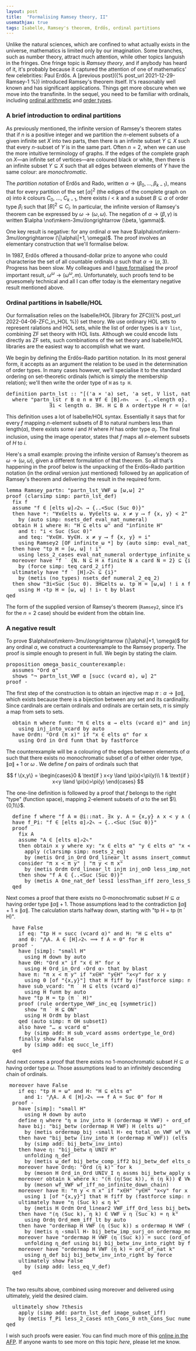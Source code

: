 ```yaml
---
layout: post
title:  "Formalising Ramsey theory, II"
usemathjax: true
tags: Isabelle, Ramsey's theorem, Erdős, ordinal partitions
---
```


Unlike the natural sciences, which are confined to what actually exists in the universe, mathematics is limited only by our imagination.
Some branches, such as number theory, attract much attention, while other topics languish in the fringes.
One fringe topic is *Ramsey theory*, and if anybody has heard of it, it's probably because it captured the attention of one of mathematics' few celebrities: Paul Erdős.
A [previous post]({% post_url 2021-12-29-Ramsey-1 %}) introduced Ramsey's theorem itself. It's reasonably well known and has significant applications.
Things get more obscure when we move into the transfinite.
In the sequel, you need to be familiar with ordinals, 
including [ordinal arithmetic](https://en.wikipedia.org/wiki/Ordinal_arithmetic) and [order types](https://en.wikipedia.org/wiki/Order_type).

### A brief introduction to ordinal partitions

As previously mentioned, the infinite version of Ramsey's theorem states that if $n$ is a positive integer and we partition the $n$-element subsets of a given infinite set $X$ into two parts, then there is an infinite subset $Y\subseteq X$ such that every $n$-subset of $Y$ is in the same part. 
Often $n=2$, when we can use the more intuitive terminology of graphs.
If the edges of the complete graph on $X$—an infinite set of vertices—are coloured black or white, then there is an infinite subset $Y\subseteq X$ such that all edges between elements of $Y$ have the same colour: are *monochromatic*.

The *partition notation* of Erdős and Rado, written $\alpha\longrightarrow (\beta_0, \ldots,\beta_{k-1})$,
means that for every partition of the set $[\alpha]^2$ (the ediges of the complete graph on $\alpha$) into $k$ colours $C_0$, $\ldots$, $C_{k-1}$, there exists $i<k$ and a subset $B\subseteq\alpha$ of order type $\beta_i$ such that $[B]^2\subseteq C_i$. 
In particular, the infinite version of Ramsey's theorem can be expressed by $\omega\longrightarrow (\omega ,\omega)$.
The negation of $\alpha\longrightarrow (\beta, \gamma)$ is written $\alpha \not\mkern-3mu\longrightarrow (\beta, \gamma)$.

One key result is negative: for any ordinal $\alpha$ we have $\alpha\not\mkern-3mu\longrightarrow (\|\alpha\|+1, \omega)$.
The proof involves an elementary construction that we'll formalise below.

In 1987, Erdős offered a thousand-dollar prize to anyone who could characterise the set of all countable ordinals $\alpha$ such that $\alpha\longrightarrow(\alpha,3)$.
Progress has been slow. My colleagues and I [have formalised](https://doi.org/10.1080/10586458.2021.1980464) the proof important result,
$\omega^\omega\longrightarrow(\omega^\omega, m)$.
Unfortunately, such proofs tend to be gruesomely technical and all I can offer today is the elementary negative result mentioned above.

### Ordinal partitions in Isabelle/HOL

Our formalisation relies on the Isabelle/HOL [library for ZFC]({% post_url 2022-04-06-ZFC_in_HOL %}) set theory.
We use ordinary HOL sets to represent ralations and HOL sets, while the list of order types is a `V list`, combining ZF set theory with HOL lists.
Although we could encode lists directly as ZF sets, such combinations of the set theory and Isabelle/HOL libraries are the easiest way to accomplish what we want.

We begin by defining the Erdős–Rado partition notation. In its most general form, it accepts as an argument the relation to be used in the determination of order types. In many cases however, we'll specialise it to the standard ordering on set-theoretic ordinals (which is simply the membership relation);
we'll then write the order type of `H` as `tp H`.

<pre class="source">
<span class="keyword1 command">definition</span> <span class="entity">partn_lst</span> <span class="main">::</span> <span class="quoted"><span class="quoted"><span>"</span><span class="main">[</span><span class="main">(</span><span class="tfree">'a</span> <span class="main">×</span> <span class="tfree">'a</span><span class="main">)</span> set<span class="main">,</span> <span class="tfree">'a</span> set<span class="main">,</span> V</span> list<span class="main">,</span> nat<span class="main">]</span> <span class="main">⇒</span> bool<span>"</span></span>
  <span class="keyword2 keyword">where</span> <span class="quoted"><span class="quoted"><span>"</span><span class="free">partn_lst</span> <span class="free bound entity">r</span> <span class="free bound entity">B</span> <span class="free bound entity">α</span> <span class="free bound entity">n</span> <span class="main">≡</span> <span class="main">∀</span><span class="bound">f</span> <span class="main">∈</span> <span class="main">[</span></span><span class="free bound entity">B</span><span>]⇗</span><span class="free bound entity">n</span><span>⇖  </span><span class="main">→</span></span>  <span class="main">{..&lt;</span>length <span class="free bound entity">α</span><span class="main">}</span><span class="main">.</span>
              <span class="main">∃</span><span class="bound bound">i</span> <span class="main">&lt;</span> length <span class="free bound entity">α</span><span class="main">.</span> <span class="main">∃</span><span class="bound">H</span><span class="main">.</span> <span class="bound">H</span> <span class="main">⊆</span> <span class="free bound entity">B</span> <span class="main">∧</span> ordertype <span class="bound">H</span> <span class="free bound entity">r</span> <span class="main">=</span> <span class="main">(</span><span class="free bound entity">α</span><span class="main">!</span><span class="bound">i</span><span class="main">)</span> <span class="main">∧</span> <span class="bound">f</span> <span class="main">`</span> <span class="main">(</span>nsets <span class="bound">H</span> <span class="free bound entity">n</span><span class="main">)</span> <span class="main">⊆</span> <span class="main">{</span><span class="bound">i</span><span class="main">}</span><span>"</span>
</pre>

This definition uses a lot of Isabelle/HOL syntax. Essentially it says that for every $f$ mapping $n$-element subsets of $B$ to natural numbers less than length$(\alpha)$, there exists some $i$ and $H$ where $H$ has order type $\alpha_i$.
The final inclusion, using the image operator, states that $f$ maps all $n$-element subsets of $H$ to $i$.

Here's a small example: proving the infinite version of Ramsey's theorem as $\omega\longrightarrow (\omega ,\omega)$, given a different formulation of that theorem.
So all that's happening in the proof below is the unpacking of the Erdős–Rado partition notation (in the ordinal version just mentioned) followed by an application of Ramsey's theorem and delivering the result in the required form.

<pre class="source">
<span class="keyword1 command">lemma</span> Ramsey_partn<span class="main">:</span> <span class="quoted"><span class="quoted"><span>"</span>partn_lst_VWF</span> ω</span> <span class="main">[</span>ω<span class="main">,</span>ω<span class="main">]</span> <span class="numeral">2</span><span>"</span>
<span class="keyword1 command">proof</span> <span class="main">(</span><span class="operator">clarsimp</span> <span class="quasi_keyword">simp</span><span class="main main">:</span> partn_lst_def<span class="main">)</span>
  <span class="keyword3 command">fix</span> <span class="skolem">f</span>
  <span class="keyword3 command">assume</span> <span class="quoted"><span class="quoted"><span>"</span><span class="skolem">f</span> <span class="main">∈</span> <span class="main">[</span></span>elts</span> ω<span>]⇗</span><span class="numeral">2</span><span>⇖ </span><span class="main">→</span> <span class="main">{..&lt;</span>Suc <span class="main">(</span>Suc <span class="main">0</span><span class="main">)</span><span class="main">}</span><span>"</span>
  <span class="keyword1 command">then</span> <span class="keyword1 command">have</span> *<span class="main">:</span> <span class="quoted"><span class="quoted"><span>"</span><span class="main">∀</span><span class="bound">x</span><span class="main">∈</span>elts</span> ω</span><span class="main">.</span> <span class="main">∀</span><span class="bound">y</span><span class="main">∈</span>elts ω<span class="main">.</span> <span class="bound">x</span> <span class="main">≠</span> <span class="bound">y</span> <span class="main">⟶</span> <span class="skolem">f</span> <span class="main">{</span><span class="bound">x</span><span class="main">,</span> <span class="bound">y</span><span class="main">}</span> <span class="main">&lt;</span> <span class="numeral">2</span><span>"</span>
    <span class="keyword1 command">by</span> <span class="main">(</span><span class="operator">auto</span> <span class="quasi_keyword">simp</span><span class="main main">:</span> nsets_def eval_nat_numeral<span class="main">)</span>
  <span class="keyword3 command">obtain</span> <span class="skolem skolem">H</span> <span class="skolem skolem">i</span> <span class="keyword2 keyword">where</span> H<span class="main">:</span> <span class="quoted"><span class="quoted"><span>"</span><span class="skolem">H</span> <span class="main">⊆</span> elts</span> ω</span><span>"</span> <span class="keyword2 keyword">and</span> <span class="quoted quoted"><span>"</span>infinite <span class="skolem">H</span><span>"</span></span>
    <span class="keyword2 keyword">and</span> t<span class="main">:</span> <span class="quoted quoted"><span>"</span><span class="skolem">i</span> <span class="main">&lt;</span> Suc <span class="main">(</span>Suc <span class="main">0</span><span class="main">)</span><span>"</span></span>
    <span class="keyword2 keyword">and</span> teq<span class="main">:</span> <span class="quoted quoted"><span>"</span><span class="main">∀</span><span class="bound">x</span><span class="main">∈</span><span class="skolem">H</span><span class="main">.</span> <span class="main">∀</span><span class="bound">y</span><span class="main">∈</span><span class="skolem">H</span><span class="main">.</span> <span class="bound">x</span> <span class="main">≠</span> <span class="bound">y</span> <span class="main">⟶</span> <span class="skolem">f</span> <span class="main">{</span><span class="bound">x</span><span class="main">,</span> <span class="bound">y</span><span class="main">}</span> <span class="main">=</span> <span class="skolem">i</span><span>"</span></span>
    <span class="keyword1 command">using</span> Ramsey2 <span class="main">[</span><span class="operator">OF</span> infinite_ω *<span class="main">]</span> <span class="keyword1 command">by</span> <span class="main">(</span><span class="operator">auto</span> <span class="quasi_keyword">simp</span><span class="main main">:</span> eval_nat_numeral<span class="main">)</span>
  <span class="keyword1 command">then</span> <span class="keyword1 command">have</span> <span class="quoted"><span class="quoted"><span>"</span>tp</span> <span class="skolem">H</span> <span class="main">=</span> <span class="main">[</span>ω</span><span class="main">,</span> ω<span class="main">]</span> <span class="main">!</span> <span class="skolem">i</span><span>"</span>
    <span class="keyword1 command">using</span> less_2_cases eval_nat_numeral ordertype_infinite_ω <span class="keyword1 command">by</span> <span class="operator">force</span>
  <span class="keyword1 command">moreover</span> <span class="keyword1 command">have</span> <span class="quoted quoted"><span>"</span><span class="skolem">f</span> <span class="main">`</span> <span class="main">{</span><span class="bound">N</span><span class="main">.</span> <span class="bound">N</span> <span class="main">⊆</span> <span class="skolem">H</span> <span class="main">∧</span> finite <span class="bound">N</span> <span class="main">∧</span> card <span class="bound">N</span> <span class="main">=</span> <span class="numeral">2</span><span class="main">}</span> <span class="main">⊆</span> <span class="main">{</span><span class="skolem">i</span><span class="main">}</span><span>"</span></span>
    <span class="keyword1 command">by</span> <span class="main">(</span><span class="operator">force</span> <span class="quasi_keyword">simp</span><span class="main main">:</span> teq card_2_iff<span class="main">)</span>
  <span class="keyword1 command">ultimately</span> <span class="keyword1 command">have</span> <span class="quoted"><span class="quoted"><span>"</span><span class="skolem">f</span> <span class="main">`</span> <span class="main">[</span></span><span class="skolem">H</span><span>]⇗</span><span class="numeral">2</span><span>⇖ </span><span class="main">⊆</span> <span class="main">{</span><span class="skolem">i</span><span class="main">}</span><span>"</span></span>
    <span class="keyword1 command">by</span> <span class="main">(</span><span class="operator">metis</span> <span class="main main">(</span>no_types<span class="main main">)</span> nsets_def numeral_2_eq_2<span class="main">)</span>
  <span class="keyword1 command">then</span> <span class="keyword3 command">show</span> <span class="quoted"><span class="quoted"><span>"</span><span class="main">∃</span><span class="bound bound">i</span><span class="main">&lt;</span>Suc <span class="main">(</span>Suc <span class="main">0</span><span class="main">)</span><span class="main">.</span> <span class="main">∃</span><span class="bound bound">H</span><span class="main">⊆</span>elts</span> ω</span><span class="main">.</span> tp <span class="bound">H</span> <span class="main">=</span> <span class="main">[</span>ω<span class="main">,</span>ω<span class="main">]</span> <span class="main">!</span> <span class="bound">i</span> <span class="main">∧</span> <span class="skolem">f</span> <span class="main">`</span> <span class="main">[</span><span class="bound">H</span><span>]⇗</span><span class="numeral">2</span><span>⇖ </span><span class="main">⊆</span> <span class="main">{</span><span class="bound">i</span><span class="main">}</span><span>"</span>
    <span class="keyword1 command">using</span> H <span class="quoted"><span class="quoted"><span>‹</span>tp</span> <span class="skolem">H</span> <span class="main">=</span> <span class="main">[</span>ω</span><span class="main">,</span> ω<span class="main">]</span> <span class="main">!</span> <span class="skolem">i</span><span>›</span> t <span class="keyword1 command">by</span> <span class="operator">blast</span>
<span class="keyword1 command">qed</span>
</pre>

The form of the supplied version of Ramsey's theorem (`Ramsey2`, since it's for the $n=2$ case) should be evident from the <span class="keyword3 command">obtain</span> line.

### A negative result

To prove $\alpha\not\mkern-3mu\longrightarrow (\|\alpha\|+1, \omega)$ for any ordinal $\alpha$,
we construct a counterexample to the Ramsey property. The proof is simple enough to present in full. We begin by stating the claim.

<pre class="source">
<span class="keyword1 command">proposition</span> omega_basic_counterexample<span class="main">:</span>
  <span class="keyword2 keyword">assumes</span> <span class="quoted"><span class="quoted"><span>"</span>Ord</span> <span class="free">α</span><span>"</span></span>
  <span class="keyword2 keyword">shows</span> <span class="quoted"><span class="quoted"><span>"</span><span class="main">¬</span> partn_lst_VWF</span> <span class="free">α</span> <span class="main">[</span>succ</span> <span class="main">(</span>vcard <span class="free">α</span><span class="main">)</span><span class="main">,</span> ω<span class="main">]</span> <span class="numeral">2</span><span>"</span>
<span class="keyword1 command">proof</span> <span class="operator">-</span>
</pre>

The first step of the construction is to obtain an injective map $\pi: \alpha\to \|\alpha\|$, which exists because there is a bijection between any set and its cardinality. 
Since cardinals are certain ordinals and ordinals are certain sets, $\pi$ is simply a map from sets to sets.

<pre class="source">
  <span class="keyword3 command">obtain</span> <span class="skolem skolem">π</span> <span class="keyword2 keyword">where</span> funπ<span class="main">:</span> <span class="quoted"><span class="quoted"><span>"</span><span class="skolem">π</span> <span class="main">∈</span> elts</span> <span class="free">α</span> <span class="main">→</span></span> elts <span class="main">(</span>vcard <span class="free">α</span><span class="main">)</span><span>"</span> <span class="keyword2 keyword">and</span> injπ<span class="main">:</span> <span class="quoted"><span class="quoted"><span>"</span>inj_on <span class="skolem">π</span> <span class="main">(</span>elts</span> <span class="free">α</span><span class="main">)</span><span>"</span></span>
    <span class="keyword1 command">using</span> inj_into_vcard <span class="keyword1 command">by</span> <span class="operator">auto</span>
  <span class="keyword1 command">have</span> Ordπ<span class="main">:</span> <span class="quoted"><span class="quoted"><span>"</span>Ord</span> <span class="main">(</span><span class="skolem">π</span> <span class="skolem">x</span><span class="main">)</span><span>"</span></span> <span class="keyword2 keyword">if</span> <span class="quoted"><span class="quoted"><span>"</span><span class="skolem">x</span> <span class="main">∈</span> elts</span> <span class="free">α</span><span>"</span></span> <span class="keyword2 keyword">for</span> <span class="skolem">x</span>
    <span class="keyword1 command">using</span> Ord_in_Ord funπ that <span class="keyword1 command">by</span> <span class="operator">fastforce</span>
</pre>

The counterexample will be a colouring of the edges between elements of $\alpha$ such that there exists no monochromatic subset of $\alpha$ of either order type, $\|\alpha\|+1$ or $\omega$ . We define $f$ on pairs of ordinals such that

$$ f \{x,y\} = 
   \begin{cases}0 &  \text{if } x<y \land \pi(x)<\pi(y)\\
                1 &  \text{if } x<y \land \pi(x)>\pi(y)
\end{cases} 
$$

The one-line definition is followed by a proof that $f$ belongs to the right "type" (function space), mapping 2-element subsets of $\alpha$ to the set $\\{0,1\\}$.

<pre class="source">
  <span class="keyword3 command">define</span> <span class="skolem skolem">f</span> <span class="keyword2 keyword">where</span> <span class="quoted quoted"><span>"</span><span class="skolem">f</span> <span class="skolem">A</span> <span class="main">≡</span> <span class="main">@</span><span class="bound">i</span><span class="main">::</span>nat<span class="main">.</span> <span class="main">∃</span><span class="bound">x</span> <span class="bound">y</span><span class="main">.</span> <span class="skolem">A</span> <span class="main">=</span> <span class="main">{</span><span class="bound">x</span><span class="main">,</span><span class="bound">y</span><span class="main">}</span> <span class="main">∧</span> <span class="bound">x</span> <span class="main">&lt;</span> <span class="bound">y</span> <span class="main">∧</span> <span class="main">(</span><span class="skolem">π</span> <span class="bound">x</span> <span class="main">&lt;</span> <span class="skolem">π</span> <span class="bound">y</span> <span class="main">∧</span> <span class="bound">i</span><span class="main">=</span><span class="main">0</span> <span class="main">∨</span> <span class="skolem">π</span> <span class="bound">y</span> <span class="main">&lt;</span> <span class="skolem">π</span> <span class="bound">x</span> <span class="main">∧</span> <span class="bound">i</span><span class="main">=</span><span class="main">1</span><span class="main">)</span><span>"</span></span> <span class="keyword2 keyword">for</span> <span class="skolem">A</span>
  <span class="keyword1 command">have</span> f_Pi<span class="main">:</span> <span class="quoted"><span class="quoted"><span>"</span><span class="skolem">f</span> <span class="main">∈</span> <span class="main">[</span></span>elts</span> <span class="free">α</span><span>]⇗</span><span class="numeral">2</span><span>⇖ </span><span class="main">→</span> <span class="main">{..&lt;</span>Suc <span class="main">(</span>Suc <span class="main">0</span><span class="main">)</span><span class="main">}</span><span>"</span>
  <span class="keyword1 command">proof</span>
    <span class="keyword3 command">fix</span> <span class="skolem">A</span>
    <span class="keyword3 command">assume</span> <span class="quoted"><span class="quoted"><span>"</span><span class="skolem">A</span> <span class="main">∈</span> <span class="main">[</span></span>elts</span> <span class="free">α</span><span>]⇗</span><span class="numeral">2</span><span>⇖</span><span>"</span>
    <span class="keyword1 command">then</span> <span class="keyword3 command">obtain</span> <span class="skolem skolem">x</span> <span class="skolem skolem">y</span> <span class="keyword2 keyword">where</span> xy<span class="main">:</span> <span class="quoted"><span class="quoted"><span>"</span><span class="skolem">x</span> <span class="main">∈</span> elts</span> <span class="free">α</span><span>"</span></span> <span class="quoted"><span class="quoted"><span>"</span><span class="skolem">y</span> <span class="main">∈</span> elts</span> <span class="free">α</span><span>"</span></span> <span class="quoted quoted"><span>"</span><span class="skolem">x</span> <span class="main">&lt;</span> <span class="skolem">y</span><span>"</span></span> <span class="keyword2 keyword">and</span> A<span class="main">:</span> <span class="quoted quoted"><span>"</span><span class="skolem">A</span> <span class="main">=</span> <span class="main">{</span><span class="skolem">x</span><span class="main">,</span><span class="skolem">y</span><span class="main">}</span><span>"</span></span>
      <span class="keyword1 command improper command">apply</span> <span class="main">(</span><span class="operator">clarsimp</span> <span class="quasi_keyword">simp</span><span class="main main">:</span> nsets_2_eq<span class="main">)</span>
      <span class="keyword1 command">by</span> <span class="main">(</span><span class="operator">metis</span> Ord_in_Ord Ord_linear_lt assms insert_commute<span class="main">)</span>
    <span class="keyword1 command">consider</span> <span class="quoted quoted"><span>"</span><span class="skolem">π</span> <span class="skolem">x</span> <span class="main">&lt;</span> <span class="skolem">π</span> <span class="skolem">y</span><span>"</span></span> <span class="main">|</span> <span class="quoted quoted"><span>"</span><span class="skolem">π</span> <span class="skolem">y</span> <span class="main">&lt;</span> <span class="skolem">π</span> <span class="skolem">x</span><span>"</span></span>
      <span class="keyword1 command">by</span> <span class="main">(</span><span class="operator">metis</span> Ordπ Ord_linear_lt injπ inj_onD less_imp_not_eq2 xy<span class="main">)</span>
    <span class="keyword1 command">then</span> <span class="keyword3 command">show</span> <span class="quoted quoted"><span>"</span><span class="skolem">f</span> <span class="skolem">A</span> <span class="main">∈</span> <span class="main">{..&lt;</span>Suc <span class="main">(</span>Suc <span class="main">0</span><span class="main">)</span><span class="main">}</span><span>"</span></span>
      <span class="keyword1 command">by</span> <span class="main">(</span><span class="operator">metis</span> A One_nat_def lessI lessThan_iff zero_less_Suc <span class="quoted quoted"><span>‹</span><span class="skolem">x</span> <span class="main">&lt;</span> <span class="skolem">y</span><span>›</span></span> A exE_some <span class="main main">[</span><span class="operator">OF</span> _ f_def<span class="main main">]</span><span class="main">)</span>
  <span class="keyword1 command">qed</span>
</pre>

Next comes a proof that there exists no 0-monochromatic subset $H\subseteq\alpha$ having order type $\|\alpha\|+1$. Those assumptions lead to the contradiction
$\|\alpha\|+1 \le \|\alpha\|$. The calculation starts halfway down, starting with
<span class="quoted"><span class="quoted"><span>"</span>tp</span> <span class="skolem">H</span> <span class="main">=</span> tp</span> <span class="main">(</span><span class="skolem">π</span> <span class="main">`</span> <span class="skolem">H</span><span class="main">)</span><span>"</span>.

<pre class="source">
  <span class="keyword1 command">have</span> <span class="quoted">False</span>
    <span class="keyword2 keyword">if</span> eq<span class="main">:</span> <span class="quoted"><span class="quoted"><span>"</span>tp</span> <span class="skolem">H</span> <span class="main">=</span> succ</span> <span class="main">(</span>vcard <span class="free">α</span><span class="main">)</span><span>"</span> <span class="keyword2 keyword">and</span> H<span class="main">:</span> <span class="quoted"><span class="quoted"><span>"</span><span class="skolem">H</span> <span class="main">⊆</span> elts</span> <span class="free">α</span><span>"</span></span>
    <span class="keyword2 keyword">and</span> 0<span class="main">:</span> <span class="quoted"><span class="quoted"><span>"</span><span class="main">⋀</span><span class="bound">A</span><span class="main">.</span> <span class="bound">A</span> <span class="main">∈</span> <span class="main">[</span></span><span class="skolem">H</span><span>]⇗</span><span class="numeral">2</span><span>⇖ </span><span class="main">⟹</span> <span class="skolem">f</span> <span class="bound">A</span> <span class="main">=</span> <span class="main">0</span><span>"</span></span> <span class="keyword2 keyword">for</span> <span class="skolem">H</span>
  <span class="keyword1 command">proof</span> <span class="operator">-</span>
    <span class="keyword1 command">have</span> <span class="main">[</span><span class="operator">simp</span><span class="main">]</span><span class="main">:</span> <span class="quoted"><span class="quoted"><span>"</span>small</span> <span class="skolem">H</span><span>"</span></span>
      <span class="keyword1 command">using</span> H down <span class="keyword1 command">by</span> <span class="operator">auto</span>
    <span class="keyword1 command">have</span> OH<span class="main">:</span> <span class="quoted"><span class="quoted"><span>"</span>Ord</span> <span class="skolem">x</span><span>"</span></span> <span class="keyword2 keyword">if</span> <span class="quoted quoted"><span>"</span><span class="skolem">x</span> <span class="main">∈</span> <span class="skolem">H</span><span>"</span></span> <span class="keyword2 keyword">for</span> <span class="skolem">x</span>
      <span class="keyword1 command">using</span> H Ord_in_Ord <span class="quoted"><span class="quoted"><span>‹</span>Ord</span> <span class="free">α</span><span>›</span></span> that <span class="keyword1 command">by</span> <span class="operator">blast</span>
    <span class="keyword1 command">have</span> π<span class="main">:</span> <span class="quoted quoted"><span>"</span><span class="skolem">π</span> <span class="skolem">x</span> <span class="main">&lt;</span> <span class="skolem">π</span> <span class="skolem">y</span><span>"</span></span> <span class="keyword2 keyword">if</span> <span class="quoted quoted"><span>"</span><span class="skolem">x</span><span class="main">∈</span><span class="skolem">H</span><span>"</span></span> <span class="quoted quoted"><span>"</span><span class="skolem">y</span><span class="main">∈</span><span class="skolem">H</span><span>"</span></span> <span class="quoted quoted"><span>"</span><span class="skolem">x</span><span class="main">&lt;</span><span class="skolem">y</span><span>"</span></span> <span class="keyword2 keyword">for</span> <span class="skolem">x</span> <span class="skolem">y</span>
      <span class="keyword1 command">using</span> 0 <span class="main">[</span><span class="operator">of</span> <span class="quoted quoted"><span>"</span><span class="main">{</span><span class="skolem">x</span><span class="main">,</span><span class="skolem">y</span><span class="main">}</span><span>"</span></span><span class="main">]</span> that H fiff <span class="keyword1 command">by</span> <span class="main">(</span><span class="operator">fastforce</span> <span class="quasi_keyword">simp</span><span class="main main">:</span> nsets_2_eq<span class="main">)</span>
    <span class="keyword1 command">have</span> sub_vcard<span class="main">:</span> <span class="quoted"><span class="quoted"><span>"</span><span class="skolem">π</span> <span class="main">`</span> <span class="skolem">H</span> <span class="main">⊆</span> elts</span> <span class="main">(</span>vcard</span> <span class="free">α</span><span class="main">)</span><span>"</span>
      <span class="keyword1 command">using</span> H funπ <span class="keyword1 command">by</span> <span class="operator">auto</span>
    <span class="keyword1 command">have</span> <span class="quoted"><span class="quoted"><span>"</span>tp</span> <span class="skolem">H</span> <span class="main">=</span> tp</span> <span class="main">(</span><span class="skolem">π</span> <span class="main">`</span> <span class="skolem">H</span><span class="main">)</span><span>"</span>
    <span class="keyword1 command">proof</span> <span class="main">(</span><span class="operator">rule</span> ordertype_VWF_inc_eq <span class="main main">[</span><span class="operator">symmetric</span><span class="main main">]</span><span class="main">)</span>
      <span class="keyword3 command">show</span> <span class="quoted"><span class="quoted"><span>"</span><span class="skolem">π</span> <span class="main">`</span> <span class="skolem">H</span> <span class="main">⊆</span> ON</span><span>"</span></span>
      <span class="keyword1 command">using</span> H Ordπ <span class="keyword1 command">by</span> <span class="operator">blast</span>
    <span class="keyword1 command">qed</span> <span class="main">(</span><span class="operator">auto</span> <span class="quasi_keyword">simp</span><span class="main main">:</span> π OH subsetI<span class="main">)</span>
    <span class="keyword1 command">also</span> <span class="keyword1 command">have</span> <span class="quoted"><span class="quoted"><span>"</span><span class="main">…</span> <span class="main">≤</span> vcard</span> <span class="free">α</span><span>"</span></span>
      <span class="keyword1 command">by</span> <span class="main">(</span><span class="operator">simp</span> <span class="quasi_keyword">add</span><span class="main main">:</span> H sub_vcard assms ordertype_le_Ord<span class="main">)</span>
    <span class="keyword1 command">finally</span> <span class="keyword3 command">show</span> <span class="quoted">False</span>
      <span class="keyword1 command">by</span> <span class="main">(</span><span class="operator">simp</span> <span class="quasi_keyword">add</span><span class="main main">:</span> eq succ_le_iff<span class="main">)</span>
  <span class="keyword1 command">qed</span>
</pre>

And next comes a proof that there exists no 1-monochromatic subset $H\subseteq\alpha$ having order type $\omega$. 
Those assumptions lead to an infinitely descending chain of ordinals.

<pre class="source">
 <span class="keyword1 command">moreover</span> <span class="keyword1 command">have</span> <span class="quoted">False</span>
    <span class="keyword2 keyword">if</span> eq<span class="main">:</span> <span class="quoted"><span class="quoted"><span>"</span>tp</span> <span class="skolem">H</span> <span class="main">=</span> ω</span><span>"</span> <span class="keyword2 keyword">and</span> H<span class="main">:</span> <span class="quoted"><span class="quoted"><span>"</span><span class="skolem">H</span> <span class="main">⊆</span> elts</span> <span class="free">α</span><span>"</span></span>
      <span class="keyword2 keyword">and</span> 1<span class="main">:</span> <span class="quoted"><span class="quoted"><span>"</span><span class="main">⋀</span><span class="bound">A</span><span class="main">.</span> <span class="bound">A</span> <span class="main">∈</span> <span class="main">[</span></span><span class="skolem">H</span><span>]⇗</span><span class="numeral">2</span><span>⇖ </span><span class="main">⟹</span> <span class="skolem">f</span> <span class="bound">A</span> <span class="main">=</span> Suc <span class="main">0</span><span>"</span></span> <span class="keyword2 keyword">for</span> <span class="skolem">H</span>
  <span class="keyword1 command">proof</span> <span class="operator">-</span>
    <span class="keyword1 command">have</span> <span class="main">[</span><span class="operator">simp</span><span class="main">]</span><span class="main">:</span> <span class="quoted"><span class="quoted"><span>"</span>small</span> <span class="skolem">H</span><span>"</span></span>
      <span class="keyword1 command">using</span> H down <span class="keyword1 command">by</span> <span class="operator">auto</span>
    <span class="keyword3 command">define</span> <span class="skolem skolem">η</span> <span class="keyword2 keyword">where</span> <span class="quoted"><span class="quoted"><span>"</span><span class="skolem">η</span> <span class="main">≡</span> inv_into <span class="skolem">H</span> <span class="main">(</span>ordermap</span> <span class="skolem">H</span> VWF</span><span class="main">)</span> <span class="main">∘</span> ord_of_nat<span>"</span>
    <span class="keyword1 command">have</span> bij<span class="main">:</span> <span class="quoted"><span class="quoted"><span>"</span>bij_betw <span class="main">(</span>ordermap</span> <span class="skolem">H</span> VWF</span><span class="main">)</span> <span class="skolem">H</span> <span class="main">(</span>elts ω<span class="main">)</span><span>"</span>
      <span class="keyword1 command">by</span> <span class="main">(</span><span class="operator">metis</span> ordermap_bij <span class="quoted"><span class="quoted"><span>‹</span>small</span> <span class="skolem">H</span><span>›</span></span> eq total_on_VWF wf_VWF<span class="main">)</span>
    <span class="keyword1 command">then</span> <span class="keyword1 command">have</span> <span class="quoted"><span class="quoted"><span>"</span>bij_betw <span class="main">(</span>inv_into <span class="skolem">H</span> <span class="main">(</span>ordermap</span> <span class="skolem">H</span> VWF</span><span class="main">)</span><span class="main">)</span> <span class="main">(</span>elts ω<span class="main">)</span> <span class="skolem">H</span><span>"</span>
      <span class="keyword1 command">by</span> <span class="main">(</span><span class="operator">simp</span> <span class="quasi_keyword">add</span><span class="main main">:</span> bij_betw_inv_into<span class="main">)</span>
    <span class="keyword1 command">then</span> <span class="keyword1 command">have</span> η<span class="main">:</span> <span class="quoted quoted"><span>"</span>bij_betw <span class="skolem">η</span> UNIV <span class="skolem">H</span><span>"</span></span>
      <span class="keyword1 command">unfolding</span> η_def
      <span class="keyword1 command">by</span> <span class="main">(</span><span class="operator">metis</span> ω_def bij_betw_comp_iff2 bij_betw_def elts_of_set inf inj_ord_of_nat order_refl<span class="main">)</span>
    <span class="keyword1 command">moreover</span> <span class="keyword1 command">have</span> Ordη<span class="main">:</span> <span class="quoted"><span class="quoted"><span>"</span>Ord</span> <span class="main">(</span><span class="skolem">η</span> <span class="skolem">k</span><span class="main">)</span><span>"</span></span> <span class="keyword2 keyword">for</span> <span class="skolem">k</span>
      <span class="keyword1 command">by</span> <span class="main">(</span><span class="operator">meson</span> H Ord_in_Ord UNIV_I η assms bij_betw_apply subsetD<span class="main">)</span>
    <span class="keyword1 command">moreover</span> <span class="keyword3 command">obtain</span> <span class="skolem skolem">k</span> <span class="keyword2 keyword">where</span> k<span class="main">:</span> <span class="quoted"><span class="quoted"><span>"</span><span class="main">(</span><span class="skolem">π</span> <span class="main">(</span><span class="skolem">η</span><span class="main">(</span>Suc <span class="skolem">k</span><span class="main">)</span><span class="main">)</span><span class="main">,</span> <span class="skolem">π</span> <span class="main">(</span><span class="skolem">η</span> <span class="skolem">k</span><span class="main">)</span><span class="main">)</span> <span class="main">∉</span> VWF</span><span>"</span></span>
      <span class="keyword1 command">by</span> <span class="main">(</span><span class="operator">meson</span> wf_VWF wf_iff_no_infinite_down_chain<span class="main">)</span>
    <span class="keyword1 command">moreover</span> <span class="keyword1 command">have</span> <span>π</span><span class="main">:</span> <span class="quoted quoted"><span>"</span><span class="skolem">π</span> <span class="skolem">y</span> <span class="main">&lt;</span> <span class="skolem">π</span> <span class="skolem">x</span><span>"</span></span> <span class="keyword2 keyword">if</span> <span class="quoted quoted"><span>"</span><span class="skolem">x</span><span class="main">∈</span><span class="skolem">H</span><span>"</span></span> <span class="quoted quoted"><span>"</span><span class="skolem">y</span><span class="main">∈</span><span class="skolem">H</span><span>"</span></span> <span class="quoted quoted"><span>"</span><span class="skolem">x</span><span class="main">&lt;</span><span class="skolem">y</span><span>"</span></span> <span class="keyword2 keyword">for</span> <span class="skolem">x</span> <span class="skolem">y</span>
      <span class="keyword1 command">using</span> 1 <span class="main">[</span><span class="operator">of</span> <span class="quoted quoted"><span>"</span><span class="main">{</span><span class="skolem">x</span><span class="main">,</span><span class="skolem">y</span><span class="main">}</span><span>"</span></span><span class="main">]</span> that H fiff <span class="keyword1 command">by</span> <span class="main">(</span><span class="operator">fastforce</span> <span class="quasi_keyword">simp</span><span class="main main">:</span> nsets_2_eq<span class="main">)</span>
    <span class="keyword1 command">ultimately</span> <span class="keyword1 command">have</span> <span class="quoted quoted"><span>"</span><span class="skolem">η</span> <span class="main">(</span>Suc <span class="skolem">k</span><span class="main">)</span> <span class="main">≤</span> <span class="skolem">η</span> <span class="skolem">k</span><span>"</span></span>
      <span class="keyword1 command">by</span> <span class="main">(</span><span class="operator">metis</span> H Ordπ Ord_linear2 VWF_iff_Ord_less bij_betw_def rangeI subset_iff<span class="main">)</span>
    <span class="keyword1 command">then</span> <span class="keyword1 command">have</span> <span class="quoted"><span class="quoted"><span>"</span><span class="main">(</span><span class="skolem">η</span> <span class="main">(</span>Suc <span class="skolem">k</span><span class="main">)</span><span class="main">,</span> <span class="skolem">η</span> <span class="skolem">k</span><span class="main">)</span> <span class="main">∈</span> VWF</span> <span class="main">∨</span> <span class="skolem">η</span> <span class="main">(</span>Suc <span class="skolem">k</span><span class="main">)</span> <span class="main">=</span> <span class="skolem">η</span> <span class="skolem">k</span><span>"</span></span>
      <span class="keyword1 command">using</span> Ordη Ord_mem_iff_lt <span class="keyword1 command">by</span> <span class="operator">auto</span>
    <span class="keyword1 command">then</span> <span class="keyword1 command">have</span> <span class="quoted"><span class="quoted"><span>"</span>ordermap</span> <span class="skolem">H</span> VWF</span> <span class="main">(</span><span class="skolem">η</span> <span class="main">(</span>Suc <span class="skolem">k</span><span class="main">)</span><span class="main">)</span> <span class="main">≤</span> ordermap <span class="skolem">H</span> VWF <span class="main">(</span><span class="skolem">η</span> <span class="skolem">k</span><span class="main">)</span><span>"</span>
      <span class="keyword1 command">by</span> <span class="main">(</span><span class="operator">metis</span> η <span class="quoted"><span class="quoted"><span>‹</span>small</span> <span class="skolem">H</span><span>›</span></span> bij_betw_imp_surj_on ordermap_mono_le rangeI trans_VWF wf_VWF<span class="main">)</span>
    <span class="keyword1 command">moreover</span> <span class="keyword1 command">have</span> <span class="quoted"><span class="quoted"><span>"</span>ordermap</span> <span class="skolem">H</span> VWF</span> <span class="main">(</span><span class="skolem">η</span> <span class="main">(</span>Suc <span class="skolem">k</span><span class="main">)</span><span class="main">)</span> <span class="main">=</span> succ <span class="main">(</span>ord_of_nat <span class="skolem">k</span><span class="main">)</span><span>"</span>
      <span class="keyword1 command">unfolding</span> η_def <span class="keyword1 command">using</span> bij bij_betw_inv_into_right <span class="keyword1 command">by</span> <span class="operator">force</span>
    <span class="keyword1 command">moreover</span> <span class="keyword1 command">have</span> <span class="quoted"><span class="quoted"><span>"</span>ordermap</span> <span class="skolem">H</span> VWF</span> <span class="main">(</span><span class="skolem">η</span> <span class="skolem">k</span><span class="main">)</span> <span class="main">=</span> ord_of_nat <span class="skolem">k</span><span>"</span>
      <span class="keyword1 command">using</span> η_def bij bij_betw_inv_into_right <span class="keyword1 command">by</span> <span class="operator">force</span>
    <span class="keyword1 command">ultimately</span> <span class="keyword3 command">show</span> <span class="quoted">False</span>
      <span class="keyword1 command">by</span> <span class="main">(</span><span class="operator">simp</span> <span class="quasi_keyword">add</span><span class="main main">:</span> less_eq_V_def<span class="main">)</span>
  <span class="keyword1 command">qed</span>
 </pre>

The two results above, combined using <span class="keyword1 command">moreover</span> and delivered using <span class="keyword1 command">ultimately</span>, yield the desired claim.

<pre class="source">
  <span class="keyword1 command">ultimately</span> <span class="keyword3 command">show</span> <span class="var quoted var">?thesis</span>
    <span class="keyword1 command improper command">apply</span> <span class="main">(</span><span class="operator">simp</span> <span class="quasi_keyword">add</span><span class="main main">:</span> partn_lst_def image_subset_iff<span class="main">)</span>
    <span class="keyword1 command">by</span> <span class="main">(</span><span class="operator">metis</span> f_Pi less_2_cases nth_Cons_0 nth_Cons_Suc numeral_2_eq_2<span class="main">)</span>
<span class="keyword1 command">qed</span>
</pre>

I wish such proofs were easier. 
You can find much more of this [online in the AFP](https://www.isa-afp.org/browser_info/current/AFP/Ordinal_Partitions/Partitions.html).
If anyone wants to see more on this topic *here*, please let me know. 


